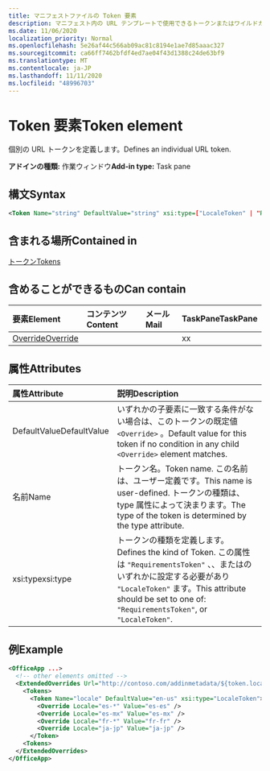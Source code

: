 ```yaml
---
title: マニフェストファイルの Token 要素
description: マニフェスト内の URL テンプレートで使用できるトークンまたはワイルドカードを指定します。
ms.date: 11/06/2020
localization_priority: Normal
ms.openlocfilehash: 5e26af44c566ab09ac81c8194e1ae7d85aaac327
ms.sourcegitcommit: ca66ff7462bfdf4ed7ae04f43d1388c24de63bf9
ms.translationtype: MT
ms.contentlocale: ja-JP
ms.lasthandoff: 11/11/2020
ms.locfileid: "48996703"
---
```

# <a name="token-element"></a><span data-ttu-id="8b63f-103">Token 要素</span><span class="sxs-lookup"><span data-stu-id="8b63f-103">Token element</span></span>

<span data-ttu-id="8b63f-104">個別の URL トークンを定義します。</span><span class="sxs-lookup"><span data-stu-id="8b63f-104">Defines an individual URL token.</span></span>

<span data-ttu-id="8b63f-105">**アドインの種類:** 作業ウィンドウ</span><span class="sxs-lookup"><span data-stu-id="8b63f-105">**Add-in type:** Task pane</span></span>

## <a name="syntax"></a><span data-ttu-id="8b63f-106">構文</span><span class="sxs-lookup"><span data-stu-id="8b63f-106">Syntax</span></span>

```XML
<Token Name="string" DefaultValue="string" xsi:type=["LocaleToken" | "RequirementsToken"] ></Token>
```

## <a name="contained-in"></a><span data-ttu-id="8b63f-107">含まれる場所</span><span class="sxs-lookup"><span data-stu-id="8b63f-107">Contained in</span></span>

[<span data-ttu-id="8b63f-108">トークン</span><span class="sxs-lookup"><span data-stu-id="8b63f-108">Tokens</span></span>](tokens.md)

## <a name="can-contain"></a><span data-ttu-id="8b63f-109">含めることができるもの</span><span class="sxs-lookup"><span data-stu-id="8b63f-109">Can contain</span></span>

|<span data-ttu-id="8b63f-110">要素</span><span class="sxs-lookup"><span data-stu-id="8b63f-110">Element</span></span>|<span data-ttu-id="8b63f-111">コンテンツ</span><span class="sxs-lookup"><span data-stu-id="8b63f-111">Content</span></span>|<span data-ttu-id="8b63f-112">メール</span><span class="sxs-lookup"><span data-stu-id="8b63f-112">Mail</span></span>|<span data-ttu-id="8b63f-113">TaskPane</span><span class="sxs-lookup"><span data-stu-id="8b63f-113">TaskPane</span></span>|
|:-----|:-----|:-----|:-----|
|[<span data-ttu-id="8b63f-114">Override</span><span class="sxs-lookup"><span data-stu-id="8b63f-114">Override</span></span>](override.md)|||<span data-ttu-id="8b63f-115">x</span><span class="sxs-lookup"><span data-stu-id="8b63f-115">x</span></span>|

## <a name="attributes"></a><span data-ttu-id="8b63f-116">属性</span><span class="sxs-lookup"><span data-stu-id="8b63f-116">Attributes</span></span>

|<span data-ttu-id="8b63f-117">属性</span><span class="sxs-lookup"><span data-stu-id="8b63f-117">Attribute</span></span>|<span data-ttu-id="8b63f-118">説明</span><span class="sxs-lookup"><span data-stu-id="8b63f-118">Description</span></span>|
|:-----|:-----|
|<span data-ttu-id="8b63f-119">DefaultValue</span><span class="sxs-lookup"><span data-stu-id="8b63f-119">DefaultValue</span></span>|<span data-ttu-id="8b63f-120">いずれかの子要素に一致する条件がない場合は、このトークンの既定値 `<Override>` 。</span><span class="sxs-lookup"><span data-stu-id="8b63f-120">Default value for this token if no condition in any child `<Override>` element matches.</span></span>|
|<span data-ttu-id="8b63f-121">名前</span><span class="sxs-lookup"><span data-stu-id="8b63f-121">Name</span></span>|<span data-ttu-id="8b63f-122">トークン名。</span><span class="sxs-lookup"><span data-stu-id="8b63f-122">Token name.</span></span> <span data-ttu-id="8b63f-123">この名前は、ユーザー定義です。</span><span class="sxs-lookup"><span data-stu-id="8b63f-123">This name is user-defined.</span></span> <span data-ttu-id="8b63f-124">トークンの種類は、type 属性によって決まります。</span><span class="sxs-lookup"><span data-stu-id="8b63f-124">The type of the token is determined by the type attribute.</span></span>|
|<span data-ttu-id="8b63f-125">xsi:type</span><span class="sxs-lookup"><span data-stu-id="8b63f-125">xsi:type</span></span>|<span data-ttu-id="8b63f-126">トークンの種類を定義します。</span><span class="sxs-lookup"><span data-stu-id="8b63f-126">Defines the kind of Token.</span></span> <span data-ttu-id="8b63f-127">この属性は  `"RequirementsToken"` 、、またはのいずれかに設定する必要があり  `"LocaleToken"` ます。</span><span class="sxs-lookup"><span data-stu-id="8b63f-127">This attribute should be set to one of:  `"RequirementsToken"`,  or  `"LocaleToken"`.</span></span>|

## <a name="example"></a><span data-ttu-id="8b63f-128">例</span><span class="sxs-lookup"><span data-stu-id="8b63f-128">Example</span></span>

```XML
<OfficeApp ...>
  <!-- other elements omitted -->
  <ExtendedOverrides Url="http://contoso.com/addinmetadata/${token.locale}/extended-manifest-overrides.json">
    <Tokens>
      <Token Name="locale" DefaultValue="en-us" xsi:type="LocaleToken">
        <Override Locale="es-*" Value="es-es" />
        <Override Locale="es-mx" Value="es-mx" />
        <Override Locale="fr-*" Value="fr-fr" />
        <Override Locale="ja-jp" Value="ja-jp" />
      </Token>
    <Tokens>
  </ExtendedOverrides>
</OfficeApp>
```